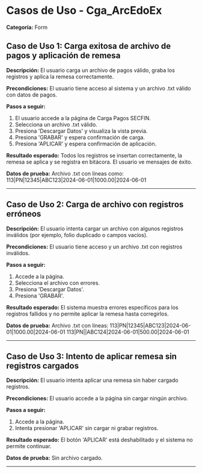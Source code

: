 # Casos de Uso - Cga_ArcEdoEx

**Categoría:** Form

## Caso de Uso 1: Carga exitosa de archivo de pagos y aplicación de remesa

**Descripción:** El usuario carga un archivo de pagos válido, graba los registros y aplica la remesa correctamente.

**Precondiciones:**
El usuario tiene acceso al sistema y un archivo .txt válido con datos de pagos.

**Pasos a seguir:**
1. El usuario accede a la página de Carga Pagos SECFIN.
2. Selecciona un archivo .txt válido.
3. Presiona 'Descargar Datos' y visualiza la vista previa.
4. Presiona 'GRABAR' y espera confirmación de carga.
5. Presiona 'APLICAR' y espera confirmación de aplicación.

**Resultado esperado:**
Todos los registros se insertan correctamente, la remesa se aplica y se registra en bitácora. El usuario ve mensajes de éxito.

**Datos de prueba:**
Archivo .txt con líneas como:
113|PN|12345|ABC123|2024-06-01|1000.00|2024-06-01

---

## Caso de Uso 2: Carga de archivo con registros erróneos

**Descripción:** El usuario intenta cargar un archivo con algunos registros inválidos (por ejemplo, folio duplicado o campos vacíos).

**Precondiciones:**
El usuario tiene acceso y un archivo .txt con registros inválidos.

**Pasos a seguir:**
1. Accede a la página.
2. Selecciona el archivo con errores.
3. Presiona 'Descargar Datos'.
4. Presiona 'GRABAR'.

**Resultado esperado:**
El sistema muestra errores específicos para los registros fallidos y no permite aplicar la remesa hasta corregirlos.

**Datos de prueba:**
Archivo .txt con líneas:
113|PN|12345|ABC123|2024-06-01|1000.00|2024-06-01
113|PN||ABC124|2024-06-01|500.00|2024-06-01

---

## Caso de Uso 3: Intento de aplicar remesa sin registros cargados

**Descripción:** El usuario intenta aplicar una remesa sin haber cargado registros.

**Precondiciones:**
El usuario accede a la página sin cargar ningún archivo.

**Pasos a seguir:**
1. Accede a la página.
2. Intenta presionar 'APLICAR' sin cargar ni grabar registros.

**Resultado esperado:**
El botón 'APLICAR' está deshabilitado y el sistema no permite continuar.

**Datos de prueba:**
Sin archivo cargado.

---

